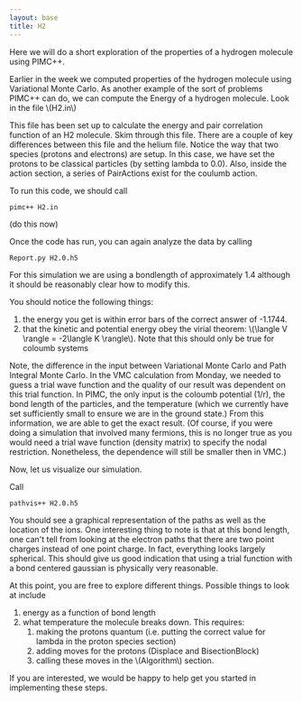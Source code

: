 ```yaml
---
layout: base
title: H2
---
```


Here we will do a short exploration of the properties of a hydrogen
molecule using PIMC++.

Earlier in the week we computed properties of the hydrogen molecule
using Variational Monte Carlo. As another example of the sort of
problems PIMC++ can do, we can compute the Energy of a hydrogen
molecule. Look in the file \\(H2.in\\)

This file has been set up to calculate the energy and pair correlation
function of an H2 molecule. Skim through this file. There are a couple
of key differences between this file and the helium file. Notice the way
that two species (protons and electrons) are setup. In this case, we
have set the protons to be classical particles (by setting lambda to
0.0). Also, inside the action section, a series of PairActions exist for
the coulumb action.

To run this code, we should call

    pimc++ H2.in

(do this now)

Once the code has run, you can again analyze the data by calling

    Report.py H2.0.h5

For this simulation we are using a bondlength of approximately 1.4
although it should be reasonably clear how to modify this.

You should notice the following things:

1.  the energy you get is within error bars of the correct answer of
    -1.1744.
2.  that the kinetic and potential energy obey the virial theorem:
    \\(\langle V \rangle = -2\langle K \rangle\\). Note that this should
    only be true for coloumb systems

Note, the difference in the input between Variational Monte Carlo and
Path Integral Monte Carlo. In the VMC calculation from Monday, we needed
to guess a trial wave function and the quality of our result was
dependent on this trial function. In PIMC, the only input is the coloumb
potential (1/r), the bond length of the particles, and the temperature
(which we currently have set sufficiently small to ensure we are in the
ground state.) From this information, we are able to get the exact
result. (Of course, if you were doing a simulation that involved many
fermions, this is no longer true as you would need a trial wave function
(density matrix) to specify the nodal restriction. Nonetheless, the
dependence will still be smaller then in VMC.)

Now, let us visualize our simulation.

Call

    pathvis++ H2.0.h5

You should see a graphical representation of the paths as well as the
location of the ions. One interesting thing to note is that at this bond
length, one can't tell from looking at the electron paths that there are
two point charges instead of one point charge. In fact, everything looks
largely spherical. This should give us good indication that using a
trial function with a bond centered gaussian is physically very
reasonable.

At this point, you are free to explore different things. Possible things
to look at include

1.  energy as a function of bond length
2.  what temperature the molecule breaks down. This requires:
    1.  making the protons quantum (i.e. putting the correct value for
        lambda in the proton species section)
    2.  adding moves for the protons (Displace and BisectionBlock)
    3.  calling these moves in the \\(Algorithm\\) section.

If you are interested, we would be happy to help get you started in
implementing these steps.
